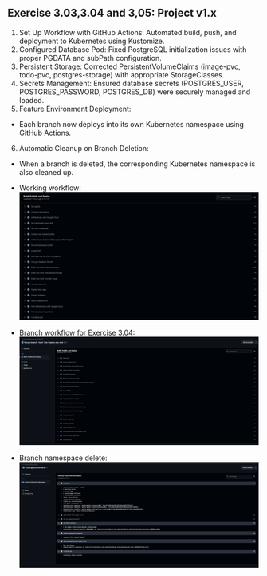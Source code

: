 ## Exercise 3.03,3.04 and 3,05: Project v1.x

1. Set Up Workflow with GitHub Actions: Automated build, push, and deployment to Kubernetes using Kustomize.
2. Configured Database Pod: Fixed PostgreSQL initialization issues with proper PGDATA and subPath configuration.
3. Persistent Storage: Corrected PersistentVolumeClaims (image-pvc, todo-pvc, postgres-storage) with appropriate StorageClasses.
4. Secrets Management: Ensured database secrets (POSTGRES_USER, POSTGRES_PASSWORD, POSTGRES_DB) were securely managed and loaded.
5. Feature Environment Deployment:
- Each branch now deploys into its own Kubernetes namespace using GitHub Actions.
6. Automatic Cleanup on Branch Deletion:
- When a branch is deleted, the corresponding Kubernetes namespace is also cleaned up.



- Working workflow:
![Workflow](image.png)

- Branch workflow for Exercise 3.04:
![Branch](image-1.png)

- Branch namespace delete:
![Delete](image-2.png)
